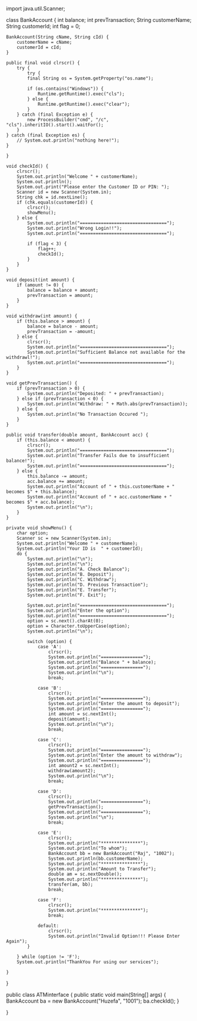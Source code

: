 import java.util.Scanner;

class BankAccount {
    int balance;
    int prevTransaction;
    String customerName;
    String customerId;
    int flag = 0;

    BankAccount(String cName, String cId) {
        customerName = cName;
        customerId = cId;
    }

    public final void clrscr() {
        try {
            try {
            final String os = System.getProperty("os.name");

            if (os.contains("Windows")) {
                Runtime.getRuntime().exec("cls");
            } else {
                Runtime.getRuntime().exec("clear");
            }
        } catch (final Exception e) {
            new ProcessBuilder("cmd", "/c", "cls").inheritIO().start().waitFor();
        } 
    } catch (final Exception es) {
        // System.out.println("nothing here!");
    }

    }

    void checkId() {
        clrscr();
        System.out.println("Welcome " + customerName);
        System.out.println();
        System.out.print("Please enter the Customer ID or PIN: ");
        Scanner id = new Scanner(System.in);
        String chk = id.nextLine();
        if (chk.equals(customerId)) {
            clrscr();
            showMenu();
        } else {
            System.out.println("=================================");
            System.out.println("Wrong Login!!");
            System.out.println("=================================");

            if (flag < 3) {
                flag++;
                checkId();
            }
        }
    }

    void deposit(int amount) {
        if (amount != 0) {
            balance = balance + amount;
            prevTransaction = amount;
        }
    }

    void withdraw(int amount) {
        if (this.balance > amount) {
            balance = balance - amount;
            prevTransaction = -amount;
        } else {
            clrscr();
            System.out.println("=================================");
            System.out.println("Sufficient Balance not available for the withdrawl!");
            System.out.println("=================================");
        }
    }

    void getPrevTransaction() {
        if (prevTransaction > 0) {
            System.out.println("Deposited: " + prevTransaction);
        } else if (prevTransaction < 0) {
            System.out.println("Withdraw: " + Math.abs(prevTransaction));
        } else {
            System.out.println("No Transaction Occured ");
        }
    }

    public void transfer(double amount, BankAccount acc) {
        if (this.balance < amount) {
            clrscr();
            System.out.println("=================================");
            System.out.println("Transfer Fails due to insufficient balance!");
            System.out.println("=================================");
        } else {
            this.balance -= amount;
            acc.balance += amount;
            System.out.println("Account of " + this.customerName + " becomes $" + this.balance);
            System.out.println("Account of " + acc.customerName + " becomes $" + acc.balance);
            System.out.println("\n");
        }
    }

    private void showMenu() {
        char option;
        Scanner sc = new Scanner(System.in);
        System.out.println("Welcome " + customerName);
        System.out.println("Your ID is  " + customerId);
        do {
            System.out.println("\n");
            System.out.println("\n");
            System.out.println("A. Check Balance");
            System.out.println("B. Deposit");
            System.out.println("C. Withdraw");
            System.out.println("D. Previous Transaction");
            System.out.println("E. Transfer");
            System.out.println("F. Exit");

            System.out.println("=================================");
            System.out.println("Enter the option");
            System.out.println("=================================");
            option = sc.next().charAt(0);
            option = Character.toUpperCase(option);
            System.out.println("\n");

            switch (option) {
                case 'A':
                    clrscr();
                    System.out.println("================");
                    System.out.println("Balance " + balance);
                    System.out.println("================");
                    System.out.println("\n");
                    break;

                case 'B':
                    clrscr();
                    System.out.println("================");
                    System.out.println("Enter the amount to deposit");
                    System.out.println("================");
                    int amount = sc.nextInt();
                    deposit(amount);
                    System.out.println("\n");
                    break;
                
                case 'C':
                    clrscr();
                    System.out.println("================");
                    System.out.println("Enter the amount to withdraw");
                    System.out.println("================");
                    int amount2 = sc.nextInt();
                    withdraw(amount2);
                    System.out.println("\n");
                    break;

                case 'D':
                    clrscr();
                    System.out.println("================");
                    getPrevTransaction();
                    System.out.println("================");
                    System.out.println("\n");
                    break;

                case 'E':
                    clrscr();
                    System.out.println("***************");
                    System.out.println("To whom");
                    BankAccount bb = new BankAccount("Raj", "1002");
                    System.out.println(bb.customerName);
                    System.out.println("***************");
                    System.out.println("Amount to Transfer");
                    double am = sc.nextDouble();
                    System.out.println("***************");
                    transfer(am, bb);
                    break;

                case 'F':
                    clrscr();
                    System.out.println("***************");
                    break;
                
                default:
                    clrscr();
                    System.out.println("Invalid Option!!! Please Enter Again");
            }

        } while (option != 'F');
        System.out.println("ThankYou For using our services");

    }
}

public class ATMinterface {
    public static void main(String[] args) {
        BankAccount ba = new BankAccount("Huzefa", "1001");
        ba.checkId();
    }

}
